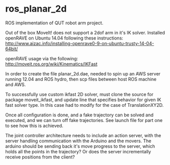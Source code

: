 # ros_planar_2d
ROS implementation of QUT robot arm project.

Out of the box MoveIt! does not support a 2dof arm in it's IK solver.
Installed openRAVE on Ubuntu 14.04 following these instructions: http://www.aizac.info/installing-openrave0-9-on-ubuntu-trusty-14-04-64bit/

openRAVE usage via the following: http://moveit.ros.org/wiki/Kinematics/IKFast

In order to create the file planar_2d.dae, needed to spin up an AWS server running 12.04 and ROS hydro, then scp files between host ROS machine and AWS.

To successfully use custom ikfast 2D solver, must clone the source for package moveit_ikfast, and update line that specifies behavior for given IK fast solver type. In this case had to modify for the case of TranslationXY2D. 

Once all configuration is done, and a fake trajectory can be solved and executed, and we can turn off fake trajectories. See launch file for part one to see how this is achieved. 

The joint controller architecture needs to include an action server, with the server handling communication with the Arduino and the movers. 
The arduino should be sending back it's move progress to the server, which holds all the points in the trajectory? 
Or does the server incrementally receive positions from the client?